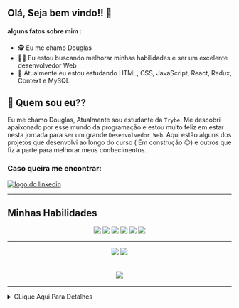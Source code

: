 ## Olá, Seja bem vindo!! :hugs:

#### alguns fatos sobre mim : 

- :detective:  Eu me chamo Douglas
- :mage_man:  Eu estou buscando melhorar minhas habilidades e ser um excelente desenvolvedor Web
- :mechanical_arm:  Atualmente eu estou estudando HTML, CSS, JavaScript, React, Redux, Context e MySQL


## :thinking: Quem sou eu??

  Eu me chamo Douglas, Atualmente sou estudante da `Trybe`. Me descobri apaixonado por esse mundo da programação e
estou muito feliz em estar nesta jornada para ser um grande `Desenvolvedor Web`. Aqui estão alguns dos projetos que
desenvolvi ao longo do curso ( Em construção :wink:) e outros que fiz a parte para melhorar meus conhecimentos.

### Caso queira me encontrar:
<a href="https://www.linkedin.com/in/douglassf/" target="_blank">
  <img src="https://cdn-icons-png.flaticon.com/512/1383/1383262.png" alt="logo do linkedin" width="40">
</a>

---

## Minhas Habilidades
<p align="center">
<img src="https://cdn.jsdelivr.net/gh/devicons/devicon/icons/html5/html5-original-wordmark.svg" width="60" style="max-width:100%; margin 0 2px;" /></img>
<img src="https://cdn.jsdelivr.net/gh/devicons/devicon/icons/css3/css3-original-wordmark.svg" width="60"  style="max-width:100%; margin 0 2px;" /></img>
<img src="https://cdn.jsdelivr.net/gh/devicons/devicon/icons/javascript/javascript-original.svg" width="50" style="max-width:100%; margin 0 2px;"/></img>
<img src="https://cdn.jsdelivr.net/gh/devicons/devicon/icons/react/react-original.svg" width="50" style="max-width:100%; margin 0 2px;"/></img>
<img src="https://cdn.jsdelivr.net/gh/devicons/devicon/icons/redux/redux-original.svg" width="50"  style="max-width:100%; margin 0 2px;" /></img>
<img src="https://cdn.jsdelivr.net/gh/devicons/devicon/icons/mysql/mysql-original-wordmark.svg" width="70"  style="max-width:100%; margin 0 2px;" /></img>
</p>

---

<div align="center">
<img src="https://github-readme-stats.vercel.app/api/top-langs/?username=DouglasSantosF&layout=compact" width="400px"> </img>
<img src="https://github-readme-stats.vercel.app/api?username=DouglasSantosF&show_icons=true&theme=radical" width="400px"> </img>
</div>

</br>
</br>


<div align="center">
<img src="https://media2.giphy.com/media/ZFR9UV7j0pkSC8mdzi/giphy.gif" width="500"> </img>
</div>

---

<details>
     <summary> CLique Aqui Para Detalhes </summary>
  
<!--START_SECTION:waka-->
![Code Time](http://img.shields.io/badge/Code%20Time-0%20secs-blue)

![Profile Views](http://img.shields.io/badge/Profile%20Views-0-blue)

**🐱 My GitHub Data** 

> 🏆 2 Contributions in the Year 2022
 > 
> 📦 161.0 kB Used in GitHub's Storage 
 > 
> 🚫 Not Opted to Hire
 > 
> 📜 20 Public Repositories 
 > 
> 🔑 6 Private Repositories  
 > 
**I'm an Early 🐤** 

```text
🌞 Morning    40 commits     ██░░░░░░░░░░░░░░░░░░░░░░░   10.7% 
🌆 Daytime    167 commits    ███████████░░░░░░░░░░░░░░   44.65% 
🌃 Evening    156 commits    ██████████░░░░░░░░░░░░░░░   41.71% 
🌙 Night      11 commits     ░░░░░░░░░░░░░░░░░░░░░░░░░   2.94%

```
📅 **I'm Most Productive on Thursday** 

```text
Monday       62 commits     ████░░░░░░░░░░░░░░░░░░░░░   16.58% 
Tuesday      60 commits     ████░░░░░░░░░░░░░░░░░░░░░   16.04% 
Wednesday    59 commits     ████░░░░░░░░░░░░░░░░░░░░░   15.78% 
Thursday     68 commits     ████░░░░░░░░░░░░░░░░░░░░░   18.18% 
Friday       40 commits     ██░░░░░░░░░░░░░░░░░░░░░░░   10.7% 
Saturday     45 commits     ███░░░░░░░░░░░░░░░░░░░░░░   12.03% 
Sunday       40 commits     ██░░░░░░░░░░░░░░░░░░░░░░░   10.7%

```


📊 **This Week I Spent My Time On** 

```text
⌚︎ Time Zone: America/Sao_Paulo

💬 Programming Languages: 
TypeScript               3 hrs 16 mins       ██████████░░░░░░░░░░░░░░░   42.01% 
Bash                     2 hrs 16 mins       ███████░░░░░░░░░░░░░░░░░░   29.08% 
JavaScript               1 hr 6 mins         ███░░░░░░░░░░░░░░░░░░░░░░   14.3% 
CSS                      35 mins             ██░░░░░░░░░░░░░░░░░░░░░░░   7.61% 
JSON                     23 mins             █░░░░░░░░░░░░░░░░░░░░░░░░   4.92%

🔥 Editors: 
VS Code                  7 hrs 47 mins       █████████████████████████   100.0%

🐱‍💻 Projects: 
trybe-exercises          2 hrs 42 mins       ████████░░░░░░░░░░░░░░░░░   34.7% 
sd-016-b-project-trybesmi1 hr 54 mins        ██████░░░░░░░░░░░░░░░░░░░   24.52% 
sd-016-b-stranger-things-1 hr 52 mins        ██████░░░░░░░░░░░░░░░░░░░   24.11% 
sd-016-b-stranger-things-1 hr 4 mins         ███░░░░░░░░░░░░░░░░░░░░░░   13.88% 
sd-013-a-project-trivia-r13 mins             ░░░░░░░░░░░░░░░░░░░░░░░░░   2.79%

💻 Operating System: 
Linux                    7 hrs 47 mins       █████████████████████████   100.0%

```

**I Mostly Code in JavaScript** 

```text
JavaScript               13 repos            ███████████████████░░░░░░   76.47% 
HTML                     4 repos             ██████░░░░░░░░░░░░░░░░░░░   23.53%

```


**Timeline**

![Chart not found](https://raw.githubusercontent.com/DouglasSantosF/DouglasSantosF/main/charts/bar_graph.png) 


 Last Updated on 16/05/2022 18:54:13 UTC
<!--END_SECTION:waka-->
</details>  
